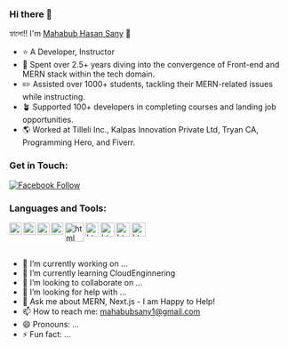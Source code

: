 ### Hi there 👋

হ্যালো!! I'm [Mahabub Hasan Sany][sany_linkedIn] 👋

- ⭐️ A Developer, Instructor
- 👤 Spent over 2.5+ years diving into the convergence of Front-end and MERN stack within the tech domain.
- ✏️ Assisted over 1000+ students, tackling their MERN-related issues while instructing.
- 🪴 Supported 100+ developers in completing courses and landing job opportunities.
- 🌎 Worked at Tilleli Inc., Kalpas Innovation Private Ltd, Tryan CA, Programming Hero, and Fiverr.

### Get in Touch:

[![Facebook Follow](https://img.shields.io/badge/%20-Follow-black?color=14171A&labelColor=1976d2&logo=facebook&logoColor=ffffff)](https://www.facebook.com/mahabub.sunny.904)

### Languages and Tools:
<a href="https://github.com/prosany">
    <img align="left" alt="html" width="22px" title="Visual Studio Code" src= "https://raw.githubusercontent.com/prosany/prosany/main/images/visual-studio-code.svg"/>
</a>
<a href="https://github.com/prosany">
    <img align="left" alt="html" width="22px" title="JavaScript" src= "https://raw.githubusercontent.com/prosany/prosany/main/images/javascript.svg"/>
</a>
<a href="https://github.com/prosany">
    <img align="left" alt="html" width="22px" title="TypeScript" src= "https://raw.githubusercontent.com/prosany/prosany/main/images/typescript.svg"/>
</a>
<a href="https://github.com/prosany">
    <img align="left" alt="html" width="22px" title="ReactJS" src= "https://raw.githubusercontent.com/prosany/prosany/main/images/react-2.svg"/>
</a>
<a href="https://github.com/prosany">
    <img align="left" alt="html" width="34px" title="NodeJS" src= "https://raw.githubusercontent.com/prosany/prosany/main/images/nodejs.svg"/>
</a>
<a href="https://github.com/prosany">
    <img align="left" alt="html" width="24px" height="25px" title="MongoDB" src= "https://raw.githubusercontent.com/prosany/prosany/main/images/mongodb.svg"/>
</a>
<a href="https://github.com/prosany">
    <img align="left" alt="html" width="25px" title="Git" src= "https://raw.githubusercontent.com/prosany/prosany/main/images/git.svg"/>
</a>
<a href="https://github.com/prosany">
    <img align="left" alt="html" width="25px" title="Github" src= "https://raw.githubusercontent.com/prosany/prosany/main/images/github.svg"/>
</a>
<a href="https://github.com/prosany">
    <img align="left" alt="html" width="25px" title="WordPress" src= "https://raw.githubusercontent.com/prosany/prosany/main/images/wordpress.svg"/>
</a>

<br />
<br />
<br />

- 🔭 I’m currently working on ...
- 🌱 I’m currently learning CloudEnginnering
- 👯 I’m looking to collaborate on ...
- 🤔 I’m looking for help with ...
- 💬 Ask me about MERN, Next.js - I am Happy to Help!
- 📫 How to reach me: mahabubsany1@gmail.com
- 😄 Pronouns: ...
- ⚡ Fun fact: ...


[sany_linkedIn]: https://www.linkedin.com/in/mahabubsany